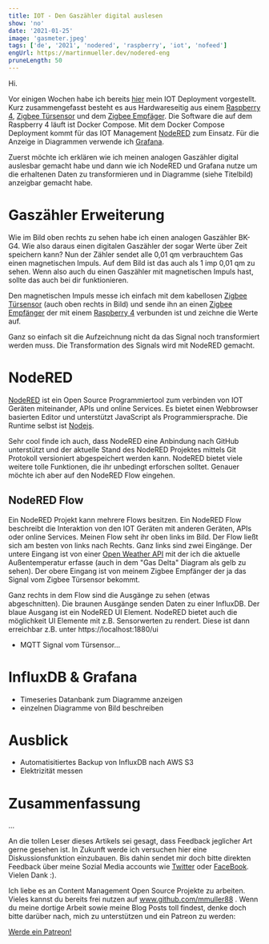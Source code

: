 ```yaml
---
title: IOT - Den Gaszähler digital auslesen
show: 'no'
date: '2021-01-25'
image: 'gasmeter.jpeg'
tags: ['de', '2021', 'nodered', 'raspberry', 'iot', 'nofeed']
engUrl: https://martinmueller.dev/nodered-eng
pruneLength: 50
---
```


Hi.

Vor einigen Wochen habe ich bereits [hier](https://martinmueller.dev/rasp4) mein IOT Deployment vorgestellt. Kurz zusammengefasst besteht es aus Hardwareseitig aus einem [Raspberry 4](), [Zigbee Türsensor]() und dem [Zigbee Empfäger](). Die Software die auf dem Raspberry 4 läuft ist Docker Compose. Mit dem Docker Compose Deployment kommt für das IOT Management [NodeRED]() zum Einsatz. Für die Anzeige in Diagrammen verwende ich [Grafana]().

Zuerst möchte ich erklären wie ich meinen analogen Gaszähler digital auslesbar gemacht habe und dann wie ich NodeRED und Grafana nutze um die erhaltenen Daten zu transformieren und in Diagramme (siehe Titelbild) anzeigbar gemacht habe.

# Gaszähler Erweiterung

Wie im Bild oben rechts zu sehen habe ich einen analogen Gaszähler BK-G4. Wie also daraus einen digitalen Gaszähler der sogar Werte über Zeit speichern kann? Nun der Zähler sendet alle 0,01 qm verbrauchtem Gas einen magnetischen Impuls. Auf dem Bild ist das auch als 1 imp 0,01 qm zu sehen. Wenn also auch du einen Gaszähler mit magnetischen Impuls hast, sollte das auch bei dir funktionieren.

Den magnetischen Impuls messe ich einfach mit dem kabellosen [Zigbee Türsensor]() (auch oben rechts in Bild) und sende ihn an einen [Zigbee Empfänger]() der mit einem [Raspberry 4]() verbunden ist und zeichne die Werte auf.

Ganz so einfach sit die Aufzeichnung nicht da das Signal noch transformiert werden muss. Die Transformation des Signals wird mit NodeRED gemacht.

# NodeRED

[NodeRED](https://github.com/node-red/node-red) ist ein Open Source Programmiertool zum verbinden von IOT Geräten miteinander, APIs und online Services. Es bietet einen Webbrowser basierten Editor und unterstützt JavaScript als Programmiersprache. Die Runtime selbst ist [Nodejs](https://en.wikipedia.org/wiki/Node.js).

Sehr cool finde ich auch, dass NodeRED eine Anbindung nach GitHub unterstützt und der aktuelle Stand des NodeRED Projektes mittels Git Protokoll versioniert abgespeichert werden kann. NodeRED bietet viele weitere tolle Funktionen, die ihr unbedingt erforschen solltet. Genauer möchte ich aber auf den NodeRED Flow eingehen.

## NodeRED Flow
Ein NodeRED Projekt kann mehrere Flows besitzen. Ein NodeRED Flow beschreibt die Interaktion von den IOT Geräten mit anderen Geräten, APIs oder online Services. Meinen Flow seht ihr oben links im Bild. Der Flow ließt sich am besten von links nach Rechts. Ganz links sind zwei Eingänge. Der untere Eingang ist von einer [Open Weather API](https://openweathermap.org/appid) mit der ich die aktuelle Außentemperatur erfasse (auch in dem "Gas Delta" Diagram als gelb zu sehen). Der obere Eingang ist von meinem Zigbee Empfänger der ja das Signal vom Zigbee Türsensor bekommt.

Ganz rechts in dem Flow sind die Ausgänge zu sehen (etwas abgeschnitten). Die braunen Ausgänge senden Daten zu einer InfluxDB. Der blaue Ausgang ist ein NodeRED UI Element. NodeRED bietet auch die möglichkeit UI Elemente mit z.B. Sensorwerten zu rendert. Diese ist dann erreichbar z.B. unter https://localhost:1880/ui

* MQTT Signal vom Türsensor...

# InfluxDB & Grafana

* Timeseries Datanbank zum Diagramme anzeigen
* einzelnen Diagramme von Bild beschreiben

# Ausblick

* Automatisitiertes Backup von InfluxDB nach AWS S3
* Elektrizität messen

# Zusammenfassung
...

An die tollen Leser dieses Artikels sei gesagt, dass Feedback jeglicher Art gerne gesehen ist. In Zukunft werde ich versuchen hier eine Diskussionsfunktion einzubauen. Bis dahin sendet mir doch bitte direkten Feedback über meine Sozial Media accounts wie [Twitter](https://twitter.com/MartinMueller_) oder [FaceBook](https://www.facebook.com/martin.muller.10485). Vielen Dank :).

Ich liebe es an Content Management Open Source Projekte zu arbeiten. Vieles kannst du bereits frei nutzen auf www.github.com/mmuller88 . Wenn du meine dortige Arbeit sowie meine Blog Posts toll findest, denke doch bitte darüber nach, mich zu unterstützen und ein Patreon zu werden:

<a href="https://www.patreon.com/bePatron?u=29010217" data-patreon-widget-type="become-patron-button">Werde ein Patreon!</a><script async src="https://c6.patreon.com/becomePatronButton.bundle.js"></script>